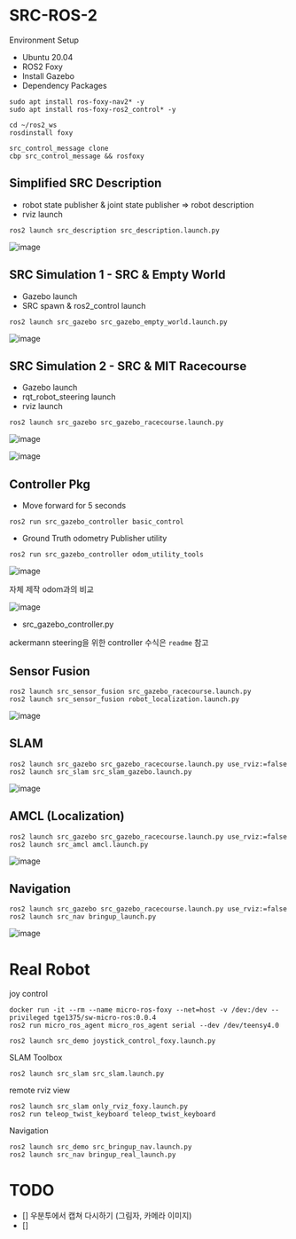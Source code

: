 # SRC-ROS-2

Environment Setup 

* Ubuntu 20.04
* ROS2 Foxy
* Install Gazebo
* Dependency Packages

```
sudo apt install ros-foxy-nav2* -y
sudo apt install ros-foxy-ros2_control* -y

cd ~/ros2_ws
rosdinstall foxy

src_control_message clone
cbp src_control_message && rosfoxy
```

## Simplified SRC Description

* robot state publisher & joint state publisher => robot description
* rviz launch

```
ros2 launch src_description src_description.launch.py
```

![image](https://user-images.githubusercontent.com/12381733/164446136-6d672a84-7492-4b1e-980c-d7bd01c17c86.png)

## SRC Simulation 1 - SRC & Empty World

* Gazebo launch
* SRC spawn & ros2_control launch

```
ros2 launch src_gazebo src_gazebo_empty_world.launch.py
```

![image](https://user-images.githubusercontent.com/12381733/164446956-0b621647-d80b-4c97-909c-9325354dd427.png)

## SRC Simulation 2 - SRC & MIT Racecourse

* Gazebo launch
* rqt_robot_steering launch
* rviz launch

```
ros2 launch src_gazebo src_gazebo_racecourse.launch.py
```

![image](https://user-images.githubusercontent.com/12381733/164447235-754808f0-bf47-4b63-88f7-92846a81f026.png)

![image](https://user-images.githubusercontent.com/12381733/164447257-73ab6f38-aade-4d16-ae4b-35b3d4aff65c.png)

## Controller Pkg

* Move forward for 5 seconds

```
ros2 run src_gazebo_controller basic_control
```

* Ground Truth odometry Publisher utility

```
ros2 run src_gazebo_controller odom_utility_tools
```

![image](https://user-images.githubusercontent.com/12381733/164449881-4698ee8c-9185-4960-b453-120f7869efbc.png)

자체 제작 odom과의 비교

![image](https://user-images.githubusercontent.com/12381733/164452303-43e9c5e3-2a31-41e1-94ba-0d0e6cd96adb.png)

* src_gazebo_controller.py

ackermann steering을 위한 controller 수식은 `readme` 참고

## Sensor Fusion

```
ros2 launch src_sensor_fusion src_gazebo_racecourse.launch.py
ros2 launch src_sensor_fusion robot_localization.launch.py
```

![image](https://user-images.githubusercontent.com/12381733/164702848-1e41dbc1-b5d5-4dca-b10c-0409ef716bf5.png)

## SLAM

```
ros2 launch src_gazebo src_gazebo_racecourse.launch.py use_rviz:=false
ros2 launch src_slam src_slam_gazebo.launch.py
```

![image](https://user-images.githubusercontent.com/12381733/164704324-b26fb411-e78a-4c69-90b6-bceed81d3976.png)

## AMCL (Localization)

```
ros2 launch src_gazebo src_gazebo_racecourse.launch.py use_rviz:=false
ros2 launch src_amcl amcl.launch.py
```

![image](https://user-images.githubusercontent.com/12381733/164706444-f65bbe6a-73aa-441f-abb7-a1ce057123d4.png)

## Navigation 

```
ros2 launch src_gazebo src_gazebo_racecourse.launch.py use_rviz:=false
ros2 launch src_nav bringup_launch.py
```

![image](https://user-images.githubusercontent.com/12381733/164715379-02655e8b-58b4-48e4-a09c-c5f4a97fdef4.png)

# Real Robot

joy control 

```
docker run -it --rm --name micro-ros-foxy --net=host -v /dev:/dev --privileged tge1375/sw-micro-ros:0.0.4
ros2 run micro_ros_agent micro_ros_agent serial --dev /dev/teensy4.0

ros2 launch src_demo joystick_control_foxy.launch.py
```

SLAM Toolbox

```
ros2 launch src_slam src_slam.launch.py
```

remote rviz view

```
ros2 launch src_slam only_rviz_foxy.launch.py
ros2 run teleop_twist_keyboard teleop_twist_keyboard 
```

Navigation

```
ros2 launch src_demo src_bringup_nav.launch.py
ros2 launch src_nav bringup_real_launch.py
```

# TODO
- [] 우분투에서 캡쳐 다시하기 (그림자, 카메라 이미지)
- [] 